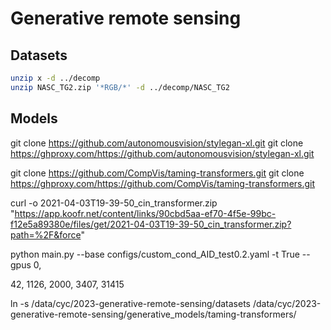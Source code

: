 # Generative remote sensing

## Datasets

```bash
unzip x -d ../decomp
unzip NASC_TG2.zip '*RGB/*' -d ../decomp/NASC_TG2
```

## Models

git clone https://github.com/autonomousvision/stylegan-xl.git
git clone https://ghproxy.com/https://github.com/autonomousvision/stylegan-xl.git

git clone https://github.com/CompVis/taming-transformers.git
git clone https://ghproxy.com/https://github.com/CompVis/taming-transformers.git

curl -o 2021-04-03T19-39-50_cin_transformer.zip "https://app.koofr.net/content/links/90cbd5aa-ef70-4f5e-99bc-f12e5a89380e/files/get/2021-04-03T19-39-50_cin_transformer.zip?path=%2F&force"




python main.py --base configs/custom_cond_AID_test0.2.yaml -t True --gpus 0,


42, 1126, 2000, 3407, 31415


ln -s /data/cyc/2023-generative-remote-sensing/datasets /data/cyc/2023-generative-remote-sensing/generative_models/taming-transformers/